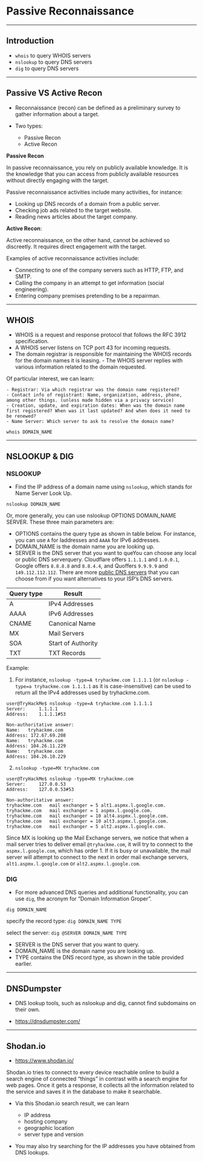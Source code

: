 # Passive Reconnaissance

---

## Introduction


- `whois` to query WHOIS servers
- `nslookup` to query DNS servers
- `dig` to query DNS servers

---

## Passive VS Active Recon


- Reconnaissance (recon) can be defined as a preliminary survey to gather information about a target. 

- Two types:
	- Passive Recon
	- Active Recon

**Passive Recon**

In passive reconnaissance, you rely on publicly available knowledge. It is the knowledge that you can access from publicly available resources without directly engaging with the target. 

Passive reconnaissance activities include many activities, for instance:

- Looking up DNS records of a domain from a public server.
- Checking job ads related to the target website.
- Reading news articles about the target company.

**Active Recon**:

Active reconnaissance, on the other hand, cannot be achieved so discreetly. It requires direct engagement with the target. 

Examples of active reconnaissance activities include:

- Connecting to one of the company servers such as HTTP, FTP, and SMTP.
- Calling the company in an attempt to get information (social engineering).
- Entering company premises pretending to be a repairman.

---

## WHOIS


- WHOIS is a request and response protocol that follows the RFC 3912 specification.
- A WHOIS server listens on TCP port 43 for incoming requests.
- The domain registrar is responsible for maintaining the WHOIS records for the domain names it is leasing. - The WHOIS server replies with various information related to the domain requested.

Of particular interest, we can learn:

    - Registrar: Via which registrar was the domain name registered?
    - Contact info of registrant: Name, organization, address, phone, among other things. (unless made hidden via a privacy service)
    - Creation, update, and expiration dates: When was the domain name first registered? When was it last updated? And when does it need to be renewed?
    - Name Server: Which server to ask to resolve the domain name?

`whois DOMAIN_NAME`

---

## NSLOOKUP & DIG


### NSLOOKUP

- Find the IP address of a domain name using `nslookup`, which stands for Name Server Look Up.

`nslookup DOMAIN_NAME`

Or, more generally, you can use nslookup OPTIONS DOMAIN_NAME SERVER. These three main parameters are:

- OPTIONS contains the query type as shown in table below. For instance, you can use `A` for Iaddresses and `AAAA` for IPv6 addresses.
- DOMAIN_NAME is the domain name you are looking up.
- SERVER is the DNS server that you want to queYou can choose any local or public DNS serverquery. Cloudflare offers `1.1.1.1` and `1.0.0.1`, Google offers `8.8.8.8` and `8.8.4.4`, and Quoffers `9.9.9.9` and `149.112.112.112`. There are more [public DNS servers](https://duckduckgo.com/?q=public+dns) that you can choose from if you want alternatives to your ISP’s DNS servers.

| Query type | Result             |
| ---------- | ------------------ |
| A          | IPv4 Addresses     |
| AAAA       | IPv6 Addresses     |
| CNAME      | Canonical Name     |
| MX         | Mail Servers       |
| SOA        | Start of Authority |
| TXT        | TXT Records        |


Example:

1. For instance, `nslookup -type=A tryhackme.com 1.1.1.1` (or `nslookup -type=a tryhackme.com 1.1.1.1` as it is case-insensitive) can be used to return all the IPv4 addresses used by tryhackme.com.

```
user@TryHackMe$ nslookup -type=A tryhackme.com 1.1.1.1
Server:		1.1.1.1
Address:	1.1.1.1#53

Non-authoritative answer:
Name:	tryhackme.com
Address: 172.67.69.208
Name:	tryhackme.com
Address: 104.26.11.229
Name:	tryhackme.com
Address: 104.26.10.229
```
2. `nslookup -type=MX tryhackme.com`

```  
user@TryHackMe$ nslookup -type=MX tryhackme.com
Server:		127.0.0.53
Address:	127.0.0.53#53

Non-authoritative answer:
tryhackme.com	mail exchanger = 5 alt1.aspmx.l.google.com.
tryhackme.com	mail exchanger = 1 aspmx.l.google.com.
tryhackme.com	mail exchanger = 10 alt4.aspmx.l.google.com.
tryhackme.com	mail exchanger = 10 alt3.aspmx.l.google.com.
tryhackme.com	mail exchanger = 5 alt2.aspmx.l.google.com.
```

Since MX is looking up the Mail Exchange servers, we notice that when a mail server tries to deliver email `@tryhackme.com`, it will try to connect to the `aspmx.l.google.com`, which has order 1. If it is busy or unavailable, the mail server will attempt to connect to the next in order mail exchange servers, `alt1.aspmx.l.google.com` or `alt2.aspmx.l.google.com`.


### DIG

- For more advanced DNS queries and additional functionality, you can use `dig`, the acronym for “Domain Information Groper”.

`dig DOMAIN_NAME`

specify the record type:
`dig DOMAIN_NAME TYPE`

select the server:
`dig @SERVER DOMAIN_NAME TYPE`


- SERVER is the DNS server that you want to query.
- DOMAIN_NAME is the domain name you are looking up.
- TYPE contains the DNS record type, as shown in the table provided earlier.

---

## DNSDumpster


- DNS lookup tools, such as nslookup and dig, cannot find subdomains on their own. 

- https://dnsdumpster.com/

---

## Shodan.io


- https://www.shodan.io/

Shodan.io tries to connect to every device reachable online to build a search engine of connected “things” in contrast with a search engine for web pages. Once it gets a response, it collects all the information related to the service and saves it in the database to make it searchable.

- Via this Shodan.io search result, we can learn
    - IP address
    - hosting company
    - geographic location
    - server type and version

- You may also try searching for the IP addresses you have obtained from DNS lookups.